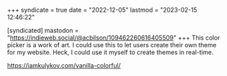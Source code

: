 +++
syndicate = true
date = "2022-12-05"
lastmod = "2023-02-15 12:46:22"

[syndicated]
mastodon = "https://indieweb.social/@acbilson/109462260616405509"
+++
This color picker is a work of art. I could use this to let users create their own theme for my website. Heck, I could use it myself to create themes in real-time.

https://iamkulykov.com/vanilla-colorful/
